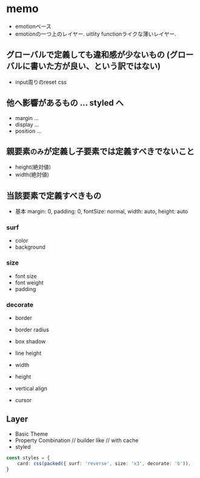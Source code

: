 # memo
- emotionベース
- emotionの一つ上のレイヤー. uitlity functionライクな薄いレイヤー.

## グローバルで定義しても違和感が少ないもの (グローバルに書いた方が良い、という訳ではない)
- input周りのreset css

## 他へ影響があるもの ... styled へ
- margin ... <Space height='100%' width='100%'>
- display ... <span> <InlineBlock> <div> <Flex> <FlexBasis basis=''>
- position ... <Relative> <Absolute> <Fixed>

## 親要素`のみ`が定義し子要素では定義すべきでないこと
- height(絶対値)
- width(絶対値)

## 当該要素で定義すべきもの
- 基本 margin: 0, padding: 0, fontSize: normal, width: auto, height: auto

### surf
- color
- background

### size
- font size
- font weight
- padding

### decorate
- border
- border radius
- box shadow

- line height
- width
- height
- vertical align
- cursor

## Layer
- Basic Theme
- Property Combination // builder like // with cache
- styled

```ts
const styles = {
    card: css(packed({ surf: 'reverse', size: 'x3', decorate: 'b')),
}
```

